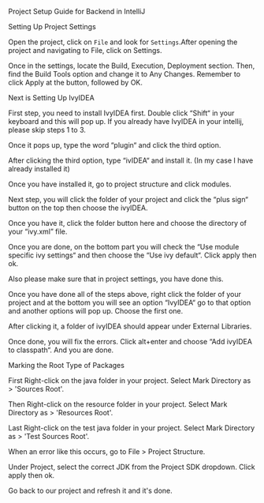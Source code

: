 Project Setup Guide for Backend in IntelliJ

Setting Up Project Settings

Open the project, click on `File` and look for `Settings`.After opening the project and navigating to File, click on Settings.



Once in the settings, locate the Build, Execution, Deployment section. Then, find the Build Tools option and change it to Any Changes. Remember to click Apply at the button, followed by OK.



Next is Setting Up IvyIDEA

First step, you need to install IvyIDEA first. Double click “Shift“ in your keyboard and this will pop up. If you already have IvyIDEA in your intellij, please skip steps 1 to 3.



Once it pops up, type the word “plugin“ and click the third option.


After clicking the third option, type “ivIDEA“ and install it. (In my case I have already installed it)


Once you have installed it, go to project structure and click modules.



Next step, you will click the folder of your project and click the “plus sign“ button on the top then choose the ivyIDEA.



Once you have it, click the folder button here and choose the directory of your “ivy.xml” file.

Once you are done, on the bottom part you will check the “Use module specific ivy settings“ and then choose the “Use ivy default“. Click apply then ok.


Also please make sure that in project settings, you have done this.


Once you have done all of the steps above, right click the folder of your project and at the bottom you will see an option “IvyIDEA“ go to that option and another options will pop up. Choose the first one.



After clicking it, a folder of ivyIDEA should appear under External Libraries.


Once done, you will fix the errors. Click alt+enter and choose “Add ivyIDEA to classpath“. And you are done.



Marking the Root Type of Packages

First Right-click on the java folder in your project.
Select Mark Directory as > 'Sources Root'.

Then Right-click on the resource folder in your project.
Select Mark Directory as > 'Resources Root'.


Last Right-click on the test java folder in your project.
Select Mark Directory as > 'Test Sources Root'.




When an error like this occurs, go to File > Project Structure.


Under Project, select the correct JDK from the Project SDK dropdown. Click apply then ok.


Go back to our project and refresh it and it's done. 



